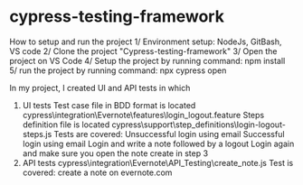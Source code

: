 # cypress-testing-framework
How to setup and run the project
1/ Environment setup: NodeJs, GitBash, VS code
2/ Clone the project "Cypress-testing-framework"
3/ Open the project on VS Code
4/ Setup the project by running command: npm install
5/ run the project by running command: npx cypress open

In  my project, I created UI and API tests in which
1) UI tests 
    Test case file in BDD format is located cypress\integration\Evernote\features\login_logout.feature
    Steps definition file is located cypress\support\step_definitions\login-logout-steps.js
    Tests are covered: 
        Unsuccessful login using email
        Successful login using email
        Login and write a note followed by a logout
        Login again and make sure you open the note create in step 3
2) API tests
    cypress\integration\Evernote\API_Testing\create_note.js
    Test is covered: create a note on evernote.com